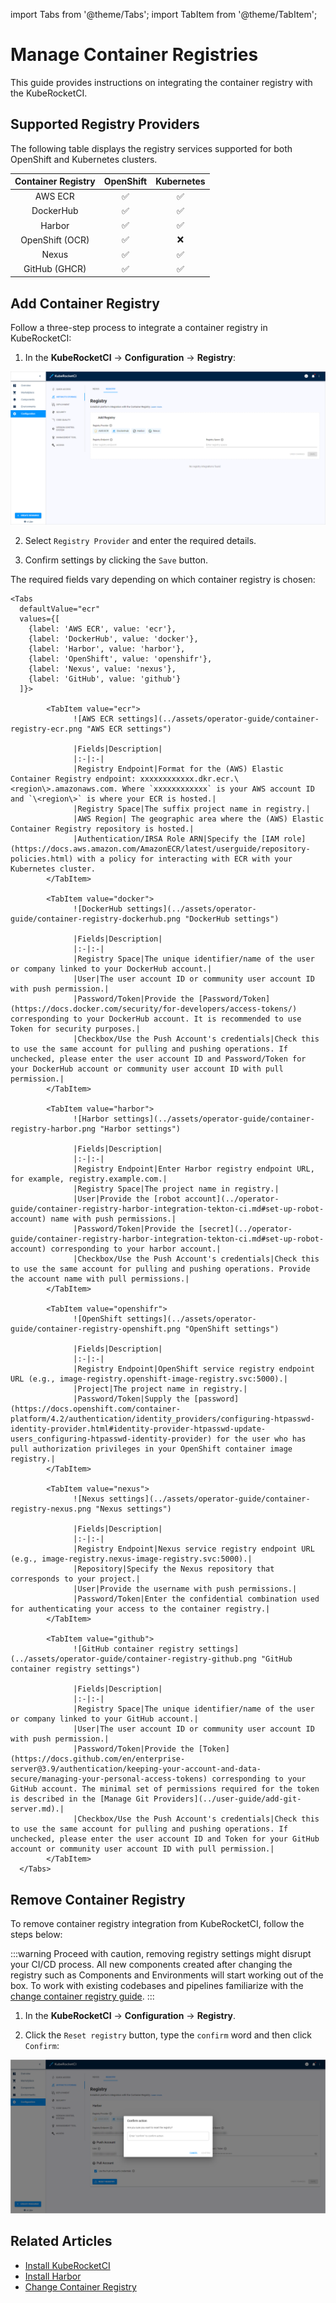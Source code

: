 import Tabs from '@theme/Tabs';
import TabItem from '@theme/TabItem';

# Manage Container Registries

This guide provides instructions on integrating the container registry with the KubeRocketCI.

## Supported Registry Providers

The following table displays the registry services supported for both OpenShift and Kubernetes clusters.

|Container Registry|OpenShift|Kubernetes|
|:-:|:-:|:-:|
|AWS ECR|:white_check_mark:|:white_check_mark:|
|DockerHub|:white_check_mark:|:white_check_mark:|
|Harbor|:white_check_mark:|:white_check_mark:|
|OpenShift (OCR)|:white_check_mark:|:x:|
|Nexus|:white_check_mark:|:white_check_mark:|
|GitHub (GHCR)|:white_check_mark:|:white_check_mark:|

## Add Container Registry

Follow a three-step process to integrate a container registry in KubeRocketCI:

1. In the **KubeRocketCI** -> **Configuration** -> **Registry**:

  ![Registry settings](../assets/operator-guide/container-registry-list.png "Registry settings")

2. Select `Registry Provider` and enter the required details.

3. Confirm settings by clicking the `Save` button.

The required fields vary depending on which container registry is chosen:


    <Tabs
      defaultValue="ecr"
      values={[
        {label: 'AWS ECR', value: 'ecr'},
        {label: 'DockerHub', value: 'docker'},
        {label: 'Harbor', value: 'harbor'},
        {label: 'OpenShift', value: 'openshifr'},
        {label: 'Nexus', value: 'nexus'},
        {label: 'GitHub', value: 'github'}
      ]}>

            <TabItem value="ecr">
                  ![AWS ECR settings](../assets/operator-guide/container-registry-ecr.png "AWS ECR settings")

                  |Fields|Description|
                  |:-|:-|
                  |Registry Endpoint|Format for the (AWS) Elastic Container Registry endpoint: xxxxxxxxxxxx.dkr.ecr.\<region\>.amazonaws.com. Where `xxxxxxxxxxxx` is your AWS account ID and `\<region\>` is where your ECR is hosted.|
                  |Registry Space|The suffix project name in registry.|
                  |AWS Region| The geographic area where the (AWS) Elastic Container Registry repository is hosted.|
                  |Authentication/IRSA Role ARN|Specify the [IAM role](https://docs.aws.amazon.com/AmazonECR/latest/userguide/repository-policies.html) with a policy for interacting with ECR with your Kubernetes cluster.
            </TabItem>

            <TabItem value="docker">
                  ![DockerHub settings](../assets/operator-guide/container-registry-dockerhub.png "DockerHub settings")

                  |Fields|Description|
                  |:-|:-|
                  |Registry Space|The unique identifier/name of the user or company linked to your DockerHub account.|
                  |User|The user account ID or community user account ID with push permission.|
                  |Password/Token|Provide the [Password/Token](https://docs.docker.com/security/for-developers/access-tokens/) corresponding to your DockerHub account. It is recommended to use Token for security purposes.|
                  |Checkbox/Use the Push Account's credentials|Check this to use the same account for pulling and pushing operations. If unchecked, please enter the user account ID and Password/Token for your DockerHub account or community user account ID with pull permission.|
            </TabItem>

            <TabItem value="harbor">
                  ![Harbor settings](../assets/operator-guide/container-registry-harbor.png "Harbor settings")

                  |Fields|Description|
                  |:-|:-|
                  |Registry Endpoint|Enter Harbor registry endpoint URL, for example, registry.example.com.|
                  |Registry Space|The project name in registry.|
                  |User|Provide the [robot account](../operator-guide/container-registry-harbor-integration-tekton-ci.md#set-up-robot-account) name with push permissions.|
                  |Password/Token|Provide the [secret](../operator-guide/container-registry-harbor-integration-tekton-ci.md#set-up-robot-account) corresponding to your harbor account.|
                  |Checkbox/Use the Push Account's credentials|Check this to use the same account for pulling and pushing operations. Provide the account name with pull permissions.|
            </TabItem>

            <TabItem value="openshifr">
                  ![OpenShift settings](../assets/operator-guide/container-registry-openshift.png "OpenShift settings")

                  |Fields|Description|
                  |:-|:-|
                  |Registry Endpoint|OpenShift service registry endpoint URL (e.g., image-registry.openshift-image-registry.svc:5000).|
                  |Project|The project name in registry.|
                  |Password/Token|Supply the [password](https://docs.openshift.com/container-platform/4.2/authentication/identity_providers/configuring-htpasswd-identity-provider.html#identity-provider-htpasswd-update-users_configuring-htpasswd-identity-provider) for the user who has pull authorization privileges in your OpenShift container image registry.|
            </TabItem>

            <TabItem value="nexus">
                  ![Nexus settings](../assets/operator-guide/container-registry-nexus.png "Nexus settings")

                  |Fields|Description|
                  |:-|:-|
                  |Registry Endpoint|Nexus service registry endpoint URL (e.g., image-registry.nexus-image-registry.svc:5000).|
                  |Repository|Specify the Nexus repository that corresponds to your project.|
                  |User|Provide the username with push permissions.|
                  |Password/Token|Enter the confidential combination used for authenticating your access to the container registry.|
            </TabItem>

            <TabItem value="github">
                  ![GitHub container registry settings](../assets/operator-guide/container-registry-github.png "GitHub container registry settings")

                  |Fields|Description|
                  |:-|:-|
                  |Registry Space|The unique identifier/name of the user or company linked to your GitHub account.|
                  |User|The user account ID or community user account ID with push permission.|
                  |Password/Token|Provide the [Token](https://docs.github.com/en/enterprise-server@3.9/authentication/keeping-your-account-and-data-secure/managing-your-personal-access-tokens) corresponding to your  GitHub account. The minimal set of permissions required for the token is described in the [Manage Git Providers](../user-guide/add-git-server.md).|
                  |Checkbox/Use the Push Account's credentials|Check this to use the same account for pulling and pushing operations. If unchecked, please enter the user account ID and Token for your GitHub account or community user account ID with pull permission.|
            </TabItem>
      </Tabs>

## Remove Container Registry

To remove container registry integration from KubeRocketCI, follow the steps below:

:::warning
    Proceed with caution, removing registry settings might disrupt your CI/CD process. All new components created after changing the registry such as Components and Environments will start working out of the box. To work with existing codebases and pipelines familiarize with the [change container registry guide](../operator-guide/change-container-registry.md).
:::

  1. In the **KubeRocketCI** -> **Configuration** -> **Registry**.

  2. Click the `Reset registry` button, type the `confirm` word and then click `Confirm`:

  ![Registry settings](../assets/operator-guide/container-registry-reset.png "Registry settings")

## Related Articles

* [Install KubeRocketCI](../operator-guide/install-kuberocketci.mdx)
* [Install Harbor](../operator-guide/advanced-installation/harbor.md)
* [Change Container Registry](../operator-guide/change-container-registry.md)
